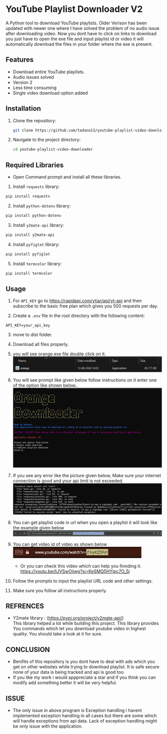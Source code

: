 # YouTube Playlist Downloader V2

A Python tool to download YouTube playlists.
Older Verison has been updated with newer one where I have solved the problem of no audio issue after downloading video. Now you dont have to click on links to download you just have to open the exe file and input playlist id or video it will automatically download the files in your folder where the exe is present. 

## Features

- Download entire YouTube playlists.
- Audio issues solved
- Version 2
- Less time consuming
- Single video download option added

## Installation

1. Clone the repository:
   ```bash
   git clone https://github.com/tadano13/youtube-playlist-video-downloader.git
   ```
2. Navigate to the project directory:
   ```bash
   cd youtube-playlist-video-downloader
   ```
## Required Libraries

- Open Command prompt and install all these libraries.

1. Install `requests` library:<br>
```sh
pip install requests
```
2. Install `python-dotenv` library:<br>
```sh
pip install python-dotenv
```
3. Install `y2mate-api` library:<br>
```sh
pip install y2mate-api
```
4. Install `pyfiglet` library:<br>
```sh
pip install pyfiglet
```
5. Install `termcolor` library:<br>
```sh
pip install termcolor
```

## Usage

1. For `API_KEY` go to https://rapidapi.com/ytjar/api/yt-api and then subscribe to the basic free plan which gives you 500 requests per day.<br>

2. Create a `.env` file in the root directory with the following content:
```env
API_KEY=your_api_key
```
3. move to dist folder.<br>
4. Download all files properly.<br>
5. you will see orange.exe file double click on it.<br>
   ![main.exe](./images/s2.png)<br>
   
6. You will see prompt like given below follow instructions on it enter one of the option like shown below..
   ![exe file interface](./images/s3.png)<br>
   
7. If you see any error like the picture given below, Make sure your internet connection  is good and your api limit is not exceeded.
   ![error scrrenshot](./images/s4.png)<br>
   
8. You can get playlist code in url when you open a playlist it will look like the example given below
   ![playlist_id](./images/s5.png)<br>

9. You can get video id of video as shown below<br>
    ![video_id](./images/s6.png)
   - Or you can check this video which can help you finnding it. https://youtu.be/liJVSwOiiwg?si=KeSMQ5HYjpc7O_5i
   
10. Follow the prompts to input the playlist URL code and other settings.<br>

11. Make sure you follow all instructions properly.

## REFRENCES

- Y2mate library : (https://pypi.org/project/y2mate-api/) <br>
  This library helped a lot while building this project. This library provides You commands which let you download youtube video in highest quality. You should take a look at it for sure.

## CONCLUSION 
- Benifits of this repository is you dont have to deal with ads which you get on other websites while trying to download playlist. It is safe secure none of your data is being tracked and api is good too.
- If you like my work i would apppreciate a star and if you think you can modify add something better it will be very helpful.
## ISSUE
- The only issue in above program is Exception handling i havent implemented exception handling in all cases but there are some which will handle exceptions from api data. Lack of exception handling might be only issue with the application.

